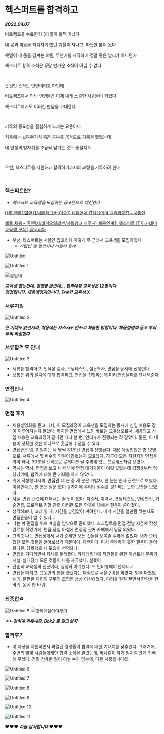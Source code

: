 # 헥스퍼트를 합격하고

***2022.04.07***

비트캠프를 수료한지 3개월이 훌쩍 지났다

내 몸과 마음을 차디차게 했던 겨울이 지나고, 따뜻한 봄이 왔다

햇볕이 내 몸을 감싸는 요즘, 무언가를 시작하기 정말 좋은 날씨가 아니던가

헥스퍼트 합격 소식은 정말 반가운 소식이 아닐 수 없다

<br>

옷깃만 스쳐도 인연이라고 하던데

비트캠프에서 만난 인연들은 이제 내게 소중한 사람들이 되었다

헥스퍼트에서도 이러한 만남을 고대한다

<br>

기록의 중요성을 절실하게 느끼는 요즘이다

처음에는 보여주기식 혹은 공부를 목적으로 기록을 했었는데

내 인생의 발자취를 조금씩 남기는 것도 좋을지도

<br>

우선, 헥스퍼트를 지원하고 합격하기까지의 과정을 기록하려 한다

<br>

### 헥스퍼트란?

- *헥스퍼트 교육생을 모집하는 공고문으로 대신한다*

[[(주)헥토] 민앤지/세틀뱅크/바이오11 채용연계 IT아카데미 교육생모집 - 사람인](https://www.saramin.co.kr/zf_user/jobs/relay/view?isMypage=no&rec_idx=42519821&recommend_ids=eJxNj8kVw0AMQqvJHaH9nELcfxcZ2%2FHIxw8InozuYNdRlE9%2B7YWHXYJqF%2BIouX3LSnD5fSHpmRzXSRl0b2Xu8OC%2F28qd%2Btr2UOy4JuLdTajVRrFW84U4EV6y2rertg4G14qoTbglOh8kJPIKP1X0niEzIDFViFLu28Hnpyi%2FhR9c2ks7&view_type=search&searchword=%EC%9E%90%EB%B0%94+%EC%9D%80%ED%96%89&searchType=search&gz=1&t_ref_content=generic&t_ref=search&paid_fl=n#seq=0)

[헥토 채용 - (민앤지/바이오일레븐/세틀뱅크 지주사) 채용연계형 헥스퍼트 IT 아카데미 교육생 모집 | 잡코리아](https://www.jobkorea.co.kr/Recruit/GI_Read/37689316?Oem_Code=C1&PageGbn=ST)

- 우선, 헥스퍼트는 사람인 잡코리아 이렇게 두 군데서 교육생을 모집하였다
    - *사람인 및 잡코리아 지원자 통계*
   
![Untitled](https://user-images.githubusercontent.com/80089860/162262824-3b52fb34-1dfb-41f8-8af9-961926584aa6.png)

![Untitled 1](https://user-images.githubusercontent.com/80089860/162262844-fa6b9d31-ff94-4225-9261-5ef38e4453d5.png)

![곰받네](https://user-images.githubusercontent.com/80089860/162262921-fc07122d-9046-4102-af70-739ff6af3b89.jpg)

***교육생 뽑는건데, 경쟁률 곰반데... 합격예정 교육생은 12명이다***
<br>
***정정합니다. 채용예정자입니다. 단순한 교육생 X***

### 서류지원

![Untitled 2](https://user-images.githubusercontent.com/80089860/162262974-2a8a8f45-0b0e-4257-abcc-7dd718af0f6b.png)

***큰 기대도 없던지라, 처음에는 자소서도 안쓰고 제출한 멍청이다.*** 
***채용설명회 듣고 부랴부랴 작성했다***

### 서류합격 후 안내

![Untitled 3](https://user-images.githubusercontent.com/80089860/162262999-a61fbbdb-06de-44d8-9e1e-a01bd13c0417.png)

- 서류를 합격하고, 인적성 검사, 코딩테스트, 설문조사, 면접을 동시에 진행한다
- 보통은 위의 절차에 대해 합격하고, 면접을 진행하는데 미리 면접날짜를 안내해준다

### 면접안내

![Untitled 4](https://user-images.githubusercontent.com/80089860/162263100-a556354e-302f-495d-b8aa-8a52b31fe767.png)

### 면접 후기

- 채용설명회를 듣고 나서, 이 모집과정이 교육생을 모집하는 동시에 신입 채용도 같이 이루어지는지 알았다. 하지만 면접에서 느낀 바로는 교육생으로서, 채용되고 신입 채용은 교육과정이 끝나면 다시 한 번, 인터뷰가 진행되는 것 같았다. 물론, 이 내용이 정확한 것은 아니므로 훗날에 수정될 수 있다.
- 면접관은 넷, 지원자는 세 명씩 30분간 면접이 진행된다. 채용 예정인원은 총 12명으로, 서류에서 몇 배수의 인원이 뽑혔는지 모르겠다. 하루에 모든 지원자가 면접을 봐야 하니, 30분을 간격으로 로테이션 될 수밖에 없는 프로세스처럼 보였다.
- 역시는 역시, 면접을 보고 나서 밖에 면접 대기자들이 여럿 있었는데 경쟁률부터 엄청났기에, 합격에 대해 큰 기대를 하지 않았다.
- 위에 작성했다시피, 면접관 네 분 중 세 분은 개발자, 한 분은 인사 관련으로 보였다. 이유인즉슨, 한 분은 질문 없이 평가지에 우리의 점수를 평가하는 듯한 모습을 보였다.
- 사실, 면접 관련에 대해서는 꿀 팁이 없다. 자소서, 이력서, 코딩테스트, 인성면접, 기술면접, 프로젝트 경험 관련 이러한 모든 항목에 대해서 질문이 쏟아졌다.
- 생각해보니, 코테 할 때, 시간을 남김없이 써야한다. 내가 시간을 얼만큼 썼는지도 면접관들이 알 수 있다...
- 나는 이 면접을 위해 며칠을 밤낮으로 준비했다. 스크립트를 면접 전날 자정에 작성완료를 하였기에, 면접 당일 아침에 면접장 근처 카페에서 달달 외웠다.
- 그리고 나는 면접장에서 내가 준비한 모든 것들을 보여줄 수밖에 없었다. 내가 준비했던 모든 것들을 물어보셨기 때문이다. 다행이다. 미처 준비하지 못한 질문이 들어왔다면, 당황했을 내 모습이 선명하다.
- 면접을 기다리면서 회사를 둘러봤다. 카페테리아에 직원들을 위한 이벤트와 분위기, 시설, 실내장식 모든 것들이 나를 자극했다. 설렜어
- 단순히 교육생의 신분이라, 굉장히 아쉬웠다. 또 인터뷰해야 한다니..!
- 면접을 마치고, 그동안의 한을 풀겠다는 다짐으로 서울구경을 하였다. 발을 다쳤었는데, 불편한 다리와 구두의 조합은 상상 이상이었다. 다리를 질질 끌면서 한양을 한 바퀴. 동네 한 바퀴

### 최종합격

![Untitled 5](https://user-images.githubusercontent.com/80089860/162263117-35f58335-0e47-4ac9-8555-e2634d835c76.png)
![강하게살아야겠다](https://user-images.githubusercontent.com/80089860/162418784-7757f8b5-18da-4852-83b7-c9f0b8e78016.jpg)

***ㅈㄴ강하게 외유내강, Dok2 를 갖고 살자***


### 합격후기

- 이 과정을 지원하면서 과열된 경쟁률이 합격에 대한 기대치를 낮추었다. 
그러기에, 주변의 몇몇 사람들에게만 합격 소식을 알렸는데, 하나같이 자기 일처럼 크게 기뻐해 주었다. 정말 감사한 일이 아닐 수가 없는데, 다들 사랑합니다😍

![Untitled 6](https://user-images.githubusercontent.com/80089860/162263434-9b7a0527-d36c-4bcd-9f5b-cdb58f3ae4e8.png)

![Untitled 7](https://user-images.githubusercontent.com/80089860/162263442-21716368-fc72-4be2-90ba-0f9b1d728ca6.png)

![Untitled 8](https://user-images.githubusercontent.com/80089860/162263460-d69cf83e-e40a-4304-b4f8-d6b67b5af64b.png)

![Untitled 9](https://user-images.githubusercontent.com/80089860/162263463-7f3e61cc-37d2-4e75-b28c-d836efa40489.png)

![Untitled 10](https://user-images.githubusercontent.com/80089860/162263471-88e26aa6-0fec-481d-bd93-875baa8d1844.png)

![Untitled 11](https://user-images.githubusercontent.com/80089860/162263513-99db7b29-b8f6-41f3-af91-13fcbb6829ed.png)

❤️❤️❤️ ***다들 감사합니다*** ❤️❤️❤️
